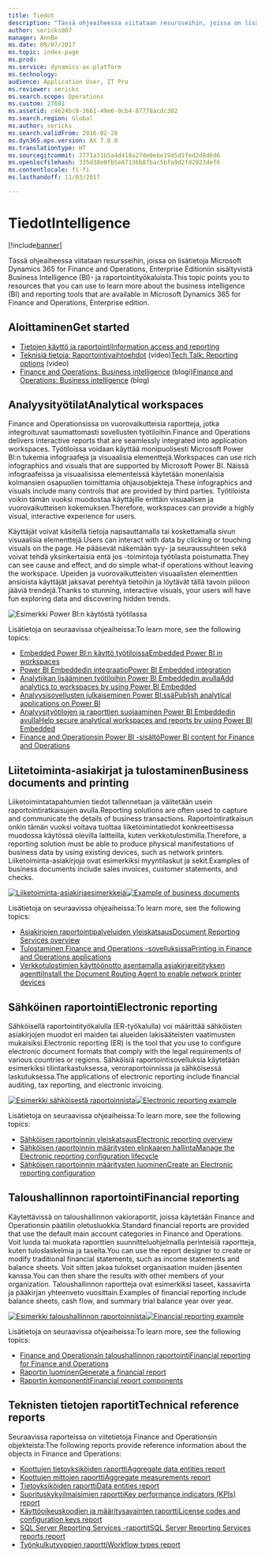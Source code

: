 ```yaml
---
title: Tiedot
description: "Tässä ohjeaiheessa viitataan resursseihin, joissa on lisätietoja Microsoft Dynamics 365 for Finance and Operations, Enterprise Editioniin sisältyvistä Business Intelligence- ja raportointityökaluista."
author: sericks007
manager: AnnBe
ms.date: 09/07/2017
ms.topic: index-page
ms.prod: 
ms.service: dynamics-ax-platform
ms.technology: 
audience: Application User, IT Pro
ms.reviewer: sericks
ms.search.scope: Operations
ms.custom: 27681
ms.assetid: c4624bc8-3661-49e6-9cb4-87778acdc302
ms.search.region: Global
ms.author: sericks
ms.search.validFrom: 2016-02-28
ms.dyn365.ops.version: AX 7.0.0
ms.translationtype: HT
ms.sourcegitcommit: 2771a31b5a4d418a27de0ebe1945d1fed2d8d6d6
ms.openlocfilehash: 335d38e0fb5e47136b87bac5bfa9d2fd2923def6
ms.contentlocale: fi-fi
ms.lasthandoff: 11/03/2017

---
```


# <a name="intelligence"></a><span data-ttu-id="c4531-103">Tiedot</span><span class="sxs-lookup"><span data-stu-id="c4531-103">Intelligence</span></span>

[!include[banner](../includes/banner.md)]

<span data-ttu-id="c4531-104">Tässä ohjeaiheessa viitataan resursseihin, joissa on lisätietoja Microsoft Dynamics 365 for Finance and Operations, Enterprise Editioniin sisältyvistä Business Intelligence (BI)- ja raportointityökaluista.</span><span class="sxs-lookup"><span data-stu-id="c4531-104">This topic points you to resources that you can use to learn more about the business intelligence (BI) and reporting tools that are available in Microsoft Dynamics 365 for Finance and Operations, Enterprise edition.</span></span>

## <a name="get-started"></a><span data-ttu-id="c4531-105">Aloittaminen</span><span class="sxs-lookup"><span data-stu-id="c4531-105">Get started</span></span>
- [<span data-ttu-id="c4531-106">Tietojen käyttö ja raportointi</span><span class="sxs-lookup"><span data-stu-id="c4531-106">Information access and reporting</span></span>](information-access-reporting.md)
- <span data-ttu-id="c4531-107">[Teknisiä tietoja: Raportointivaihtoehdot](https://www.youtube.com/watch?v=NzZONjKs5xA) (video)</span><span class="sxs-lookup"><span data-stu-id="c4531-107">[Tech Talk: Reporting options](https://www.youtube.com/watch?v=NzZONjKs5xA) (video)</span></span>
- <span data-ttu-id="c4531-108">[Finance and Operations: Business intelligence](https://blogs.msdn.microsoft.com/dynamicsaxbi/) (blogi)</span><span class="sxs-lookup"><span data-stu-id="c4531-108">[Finance and Operations: Business intelligence](https://blogs.msdn.microsoft.com/dynamicsaxbi/) (blog)</span></span>

## <a name="analytical-workspaces"></a><span data-ttu-id="c4531-109">Analyysityötilat</span><span class="sxs-lookup"><span data-stu-id="c4531-109">Analytical workspaces</span></span>
<span data-ttu-id="c4531-110">Finance and Operationsissa on vuorovaikutteisia raportteja, jotka integroituvat saumattomasti sovellusten työtiloihin.</span><span class="sxs-lookup"><span data-stu-id="c4531-110">Finance and Operations delivers interactive reports that are seamlessly integrated into application workspaces.</span></span> <span data-ttu-id="c4531-111">Työtiloissa voidaan käyttää monipuolisesti Microsoft Power BI:n tukemia infograafeja ja visuaalisia elementtejä.</span><span class="sxs-lookup"><span data-stu-id="c4531-111">Workspaces can use rich infographics and visuals that are supported by Microsoft Power BI.</span></span> <span data-ttu-id="c4531-112">Näissä infograafeissa ja visuaalisissa elementeissä käytetään monenlaisia kolmansien osapuolien toimittamia ohjausobjekteja.</span><span class="sxs-lookup"><span data-stu-id="c4531-112">These infographics and visuals include many controls that are provided by third parties.</span></span> <span data-ttu-id="c4531-113">Työtiloista voikin tämän vuoksi muodostaa käyttäjille erittäin visuaalisen ja vuorovaikutteisen kokemuksen.</span><span class="sxs-lookup"><span data-stu-id="c4531-113">Therefore, workspaces can provide a highly visual, interactive experience for users.</span></span>

<span data-ttu-id="c4531-114">Käyttäjät voivat käsitellä tietoja napsauttamalla tai koskettamalla sivun visuaalisia elementtejä.</span><span class="sxs-lookup"><span data-stu-id="c4531-114">Users can interact with data by clicking or touching visuals on the page.</span></span> <span data-ttu-id="c4531-115">He pääsevät näkemään syy- ja seuraussuhteen sekä voivat tehdä yksinkertaisia entä jos -toimintoja työtilasta poistumatta.</span><span class="sxs-lookup"><span data-stu-id="c4531-115">They can see cause and effect, and do simple what-if operations without leaving the workspace.</span></span> <span data-ttu-id="c4531-116">Upeiden ja vuorovaikutteisten visuaalisten elementtien ansioista käyttäjät jaksavat perehtyä tietoihin ja löytävät tällä tavoin piiloon jääviä trendejä.</span><span class="sxs-lookup"><span data-stu-id="c4531-116">Thanks to stunning, interactive visuals, your users will have fun exploring data and discovering hidden trends.</span></span>

![Esimerkki Power BI:n käytöstä työtilassa](./media/Power-BI-in-D365-Workspace.png)

 <span data-ttu-id="c4531-118">Lisätietoja on seuraavissa ohjeaiheissa:</span><span class="sxs-lookup"><span data-stu-id="c4531-118">To learn more, see the following topics:</span></span>

 - [<span data-ttu-id="c4531-119">Embedded Power BI:n käyttö työtiloissa</span><span class="sxs-lookup"><span data-stu-id="c4531-119">Embedded Power BI in workspaces</span></span>](embed-power-bi-workspaces.md)
 - [<span data-ttu-id="c4531-120">Power BI Embeddedin integraatio</span><span class="sxs-lookup"><span data-stu-id="c4531-120">Power BI Embedded integration</span></span>](power-bi-embedded-integration.md)
 - [<span data-ttu-id="c4531-121">Analytiikan lisääminen työtiloihin Power BI Embeddedin avulla</span><span class="sxs-lookup"><span data-stu-id="c4531-121">Add analytics to workspaces by using Power BI Embedded</span></span>](add-analytics-tab-workspaces.md)
 - [<span data-ttu-id="c4531-122">Analyysisovellusten julkaiseminen Power BI:ssä</span><span class="sxs-lookup"><span data-stu-id="c4531-122">Publish analytical applications on Power BI</span></span>](publish-apps-powerbi.md)
 - [<span data-ttu-id="c4531-123">Analyysityötilojen ja raporttien suojaaminen Power BI Embeddedin avulla</span><span class="sxs-lookup"><span data-stu-id="c4531-123">Help secure analytical workspaces and reports by using Power BI Embedded</span></span>](secure-analytical-workspaces.md)
 - [<span data-ttu-id="c4531-124">Finance and Operationsin Power BI -sisältö</span><span class="sxs-lookup"><span data-stu-id="c4531-124">Power BI content for Finance and Operations</span></span>](power-bi-home-page.md)

## <a name="business-documents-and-printing"></a><span data-ttu-id="c4531-125">Liitetoiminta-asiakirjat ja tulostaminen</span><span class="sxs-lookup"><span data-stu-id="c4531-125">Business documents and printing</span></span>
<span data-ttu-id="c4531-126">Liiketoimintatapahtumien tiedot tallennetaan ja välitetään usein raportointiratkaisujen avulla.</span><span class="sxs-lookup"><span data-stu-id="c4531-126">Reporting solutions are often used to capture and communicate the details of business transactions.</span></span> <span data-ttu-id="c4531-127">Raportointiratkaisun onkin tämän vuoksi voitava tuottaa liiketoimintatiedot konkreettisessa muodossa käytössä olevilla laitteilla, kuten verkkotulostimilla.</span><span class="sxs-lookup"><span data-stu-id="c4531-127">Therefore, a reporting solution must be able to produce physical manifestations of business data by using existing devices, such as network printers.</span></span> <span data-ttu-id="c4531-128">Liiketoiminta-asiakirjoja ovat esimerkiksi myyntilaskut ja sekit.</span><span class="sxs-lookup"><span data-stu-id="c4531-128">Examples of business documents include sales invoices, customer statements, and checks.</span></span>

<span data-ttu-id="c4531-129">[![Liiketoiminta-asiakirjaesimerkkejä](./media/image-of-business-documents-1024x632.png)](./media/image-of-business-documents.png)</span><span class="sxs-lookup"><span data-stu-id="c4531-129">[![Example of business documents](./media/image-of-business-documents-1024x632.png)](./media/image-of-business-documents.png)</span></span>

<span data-ttu-id="c4531-130">Lisätietoja on seuraavissa ohjeaiheissa:</span><span class="sxs-lookup"><span data-stu-id="c4531-130">To learn more, see the following topics:</span></span>

- [<span data-ttu-id="c4531-131">Asiakirjojen raportointipalveluiden yleiskatsaus</span><span class="sxs-lookup"><span data-stu-id="c4531-131">Document Reporting Services overview</span></span>](document-reporting-services.md)
- [<span data-ttu-id="c4531-132">Tulostaminen Finance and Operations -sovelluksissa</span><span class="sxs-lookup"><span data-stu-id="c4531-132">Printing in Finance and Operations applications</span></span>](print-documents.md)
- [<span data-ttu-id="c4531-133">Verkkotulostimien käyttöönotto asentamalla asiakirjareitityksen agentti</span><span class="sxs-lookup"><span data-stu-id="c4531-133">Install the Document Routing Agent to enable network printer devices</span></span>](install-document-routing-agent.md)

## <a name="electronic-reporting"></a><span data-ttu-id="c4531-134">Sähköinen raportointi</span><span class="sxs-lookup"><span data-stu-id="c4531-134">Electronic reporting</span></span>
<span data-ttu-id="c4531-135">Sähköisellä raportointityökalulla (ER-työkalulla) voi määrittää sähköisten asiakirjojen muodot eri maiden tai alueiden lakisääteisten vaatimusten mukaisiksi.</span><span class="sxs-lookup"><span data-stu-id="c4531-135">Electronic reporting (ER) is the tool that you use to configure electronic document formats that comply with the legal requirements of various countries or regions.</span></span> <span data-ttu-id="c4531-136">Sähköisiä raportointisovelluksia käytetään esimerkiksi tilintarkastuksessa, veroraportoinnissa ja sähköisessä laskutuksessa.</span><span class="sxs-lookup"><span data-stu-id="c4531-136">The applications of electronic reporting include financial auditing, tax reporting, and electronic invoicing.</span></span>

<span data-ttu-id="c4531-137">[![Esimerkki sähköisestä raportoinnista](./media/electronic-reporting-example.png)](./media/electronic-reporting-example.png)</span><span class="sxs-lookup"><span data-stu-id="c4531-137">[![Electronic reporting example](./media/electronic-reporting-example.png)](./media/electronic-reporting-example.png)</span></span>

<span data-ttu-id="c4531-138">Lisätietoja on seuraavissa ohjeaiheissa:</span><span class="sxs-lookup"><span data-stu-id="c4531-138">To learn more, see the following topics:</span></span>

- [<span data-ttu-id="c4531-139">Sähköisen raportoinnin yleiskatsaus</span><span class="sxs-lookup"><span data-stu-id="c4531-139">Electronic reporting overview</span></span>](general-electronic-reporting.md)
- [<span data-ttu-id="c4531-140">Sähköisen raportoinnin määritysten elinkaaren hallinta</span><span class="sxs-lookup"><span data-stu-id="c4531-140">Manage the Electronic reporting configuration lifecycle</span></span>](general-electronic-reporting-manage-configuration-lifecycle.md)
- [<span data-ttu-id="c4531-141">Sähköisen raportoinnin määritysten luominen</span><span class="sxs-lookup"><span data-stu-id="c4531-141">Create an Electronic reporting configuration</span></span>](electronic-reporting-configuration.md)

## <a name="financial-reporting"></a><span data-ttu-id="c4531-142">Taloushallinnon raportointi</span><span class="sxs-lookup"><span data-stu-id="c4531-142">Financial reporting</span></span>
<span data-ttu-id="c4531-143">Käytettävissä on taloushallinnon vakioraportit, joissa käytetään Finance and Operationsin päätilin oletusluokkia.</span><span class="sxs-lookup"><span data-stu-id="c4531-143">Standard financial reports are provided that use the default main account categories in Finance and Operations.</span></span> <span data-ttu-id="c4531-144">Voit luoda tai muokata raporttien suunnitteluohjelmalla perinteisiä raportteja, kuten tuloslaskelmia ja taseita.</span><span class="sxs-lookup"><span data-stu-id="c4531-144">You can use the report designer to create or modify traditional financial statements, such as income statements and balance sheets.</span></span> <span data-ttu-id="c4531-145">Voit sitten jakaa tulokset organisaation muiden jäsenten kanssa.</span><span class="sxs-lookup"><span data-stu-id="c4531-145">You can then share the results with other members of your organization.</span></span> <span data-ttu-id="c4531-146">Taloushallinnon raportteja ovat esimerkiksi taseet, kassavirta ja pääkirjan yhteenveto vuosittain.</span><span class="sxs-lookup"><span data-stu-id="c4531-146">Examples of financial reporting include balance sheets, cash flow, and summary trial balance year over year.</span></span>

<span data-ttu-id="c4531-147">[![Esimerkki taloushallinnon raportoinnista](./media/financial-reporting-example.png)](./media/financial-reporting-example.png)</span><span class="sxs-lookup"><span data-stu-id="c4531-147">[![Financial reporting example](./media/financial-reporting-example.png)](./media/financial-reporting-example.png)</span></span>

<span data-ttu-id="c4531-148">Lisätietoja on seuraavissa ohjeaiheissa:</span><span class="sxs-lookup"><span data-stu-id="c4531-148">To learn more, see the following topics:</span></span>

- [<span data-ttu-id="c4531-149">Finance and Operationsin taloushallinnon raportointi</span><span class="sxs-lookup"><span data-stu-id="c4531-149">Financial reporting for Finance and Operations</span></span>](financial-reporting-intro.md)
- [<span data-ttu-id="c4531-150">Raportin luominen</span><span class="sxs-lookup"><span data-stu-id="c4531-150">Generate a financial report</span></span>](generate-financial-report.md)
- [<span data-ttu-id="c4531-151">Raportin komponentit</span><span class="sxs-lookup"><span data-stu-id="c4531-151">Financial report components</span></span>](financial-report-components.md)

## <a name="technical-reference-reports"></a><span data-ttu-id="c4531-152">Teknisten tietojen raportit</span><span class="sxs-lookup"><span data-stu-id="c4531-152">Technical reference reports</span></span>
<span data-ttu-id="c4531-153">Seuraavissa raporteissa on viitetietoja Finance and Operationsin objekteista:</span><span class="sxs-lookup"><span data-stu-id="c4531-153">The following reports provide reference information about the objects in Finance and Operations:</span></span>

- [<span data-ttu-id="c4531-154">Koottujen tietoyksiköiden raportti</span><span class="sxs-lookup"><span data-stu-id="c4531-154">Aggregate data entities report</span></span>](aggregate-data-entities-report.md)
- [<span data-ttu-id="c4531-155">Koottujen mittojen raportti</span><span class="sxs-lookup"><span data-stu-id="c4531-155">Aggregate measurements report</span></span>](aggregate-measurements-report.md)
- [<span data-ttu-id="c4531-156">Tietoyksiköiden raportti</span><span class="sxs-lookup"><span data-stu-id="c4531-156">Data entities report</span></span>](../data-entities/data-entities-report.md)
- [<span data-ttu-id="c4531-157">Suorituskykyilmaisimien raportti</span><span class="sxs-lookup"><span data-stu-id="c4531-157">Key performance indicators (KPIs) report</span></span>](key-performance-indicators-report.md)
- [<span data-ttu-id="c4531-158">Käyttöoikeuskoodien ja määritysavainten raportti</span><span class="sxs-lookup"><span data-stu-id="c4531-158">License codes and configuration keys report</span></span>](../sysadmin/license-codes-configuration-keys-report.md)
- [<span data-ttu-id="c4531-159">SQL Server Reporting Services -raportit</span><span class="sxs-lookup"><span data-stu-id="c4531-159">SQL Server Reporting Services reports report</span></span>](SSRS-report.md)
- [<span data-ttu-id="c4531-160">Työnkulkutyyppien raportti</span><span class="sxs-lookup"><span data-stu-id="c4531-160">Workflow types report</span></span>](../../fin-and-ops/organization-administration/workflow-types-report.md)

